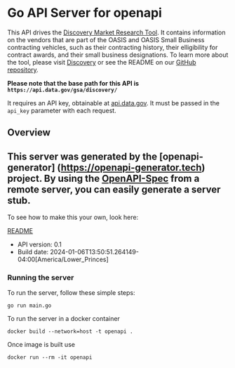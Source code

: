# Go API Server for openapi

<p>This API drives the <a href=\"https://discovery.gsa.gov\">Discovery Market Research Tool</a>.
It contains information on the vendors that are part of the OASIS and OASIS Small Business contracting vehicles, such as their contracting history, their elligibility for contract awards, and their small business designations.
To learn more about the tool, please visit <a href=\"https://discovery.gsa.gov\">Discovery</a> or see the README on our <a href=\"https://github.com/PSHCDevOps/discovery\">GitHub repository</a>.</p>
<p><strong>Please note that the base path for this API is <code>https://api.data.gov/gsa/discovery/</code></strong></p>
<p>It requires an API key, obtainable at <a href=\"http://api.data.gov/\">api.data.gov</a>.
It must be passed in the <code>api_key</code> parameter with each request.</p>

## Overview
This server was generated by the [openapi-generator]
(https://openapi-generator.tech) project.
By using the [OpenAPI-Spec](https://github.com/OAI/OpenAPI-Specification) from a remote server, you can easily generate a server stub.
-

To see how to make this your own, look here:

[README](https://openapi-generator.tech)

- API version: 0.1
- Build date: 2024-01-06T13:50:51.264149-04:00[America/Lower_Princes]


### Running the server
To run the server, follow these simple steps:

```
go run main.go
```

To run the server in a docker container
```
docker build --network=host -t openapi .
```

Once image is built use
```
docker run --rm -it openapi
```
